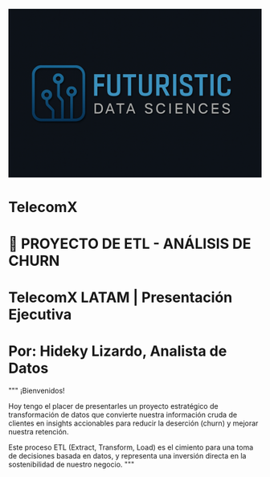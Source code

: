 ![Image_Alt](https://github.com/lizardohideky/TelecomX/blob/main/imagen_colab.png)

# TelecomX
# 🌟 PROYECTO DE ETL - ANÁLISIS DE CHURN
# TelecomX LATAM | Presentación Ejecutiva
# Por: Hideky Lizardo, Analista de Datos

"""
¡Bienvenidos!

Hoy tengo el placer de presentarles un proyecto estratégico de transformación de datos
que convierte nuestra información cruda de clientes en insights accionables para reducir
la deserción (churn) y mejorar nuestra retención.

Este proceso ETL (Extract, Transform, Load) es el cimiento para una toma de decisiones
basada en datos, y representa una inversión directa en la sostenibilidad de nuestro negocio.
"""
# <br>
